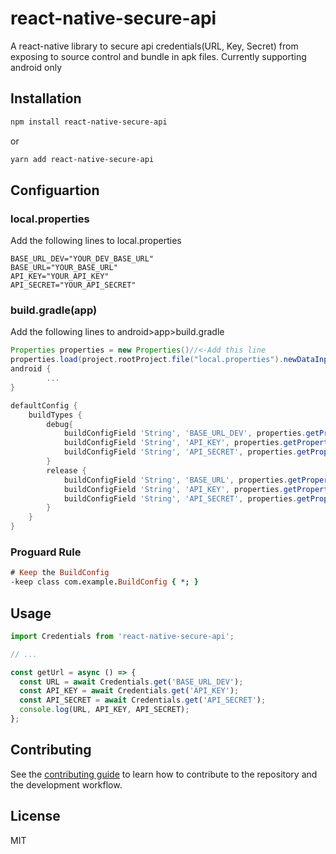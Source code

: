 # react-native-secure-api

A react-native library to secure api credentials(URL, Key, Secret) from exposing to source control and bundle in apk files.
Currently supporting android only

## Installation

```sh
npm install react-native-secure-api
```

or

```sh
yarn add react-native-secure-api
```

## Configuartion

### local.properties

Add the following lines to local.properties

```properties
BASE_URL_DEV="YOUR_DEV_BASE_URL"
BASE_URL="YOUR_BASE_URL"
API_KEY="YOUR_API_KEY"
API_SECRET="YOUR_API_SECRET"
```

### build.gradle(app)

Add the following lines to android>app>build.gradle

```gradle
Properties properties = new Properties()//<-Add this line
properties.load(project.rootProject.file("local.properties").newDataInputStream())//<-Add this line
android {
        ...
}

defaultConfig {
    buildTypes {
        debug{
            buildConfigField 'String', 'BASE_URL_DEV', properties.getProperty('BASE_URL_DEV', '"no URL"')//<- Add this line
            buildConfigField 'String', 'API_KEY', properties.getProperty('API_KEY', '"no key"')//<- Add this line if you need api key
            buildConfigField 'String', 'API_SECRET', properties.getProperty('API_SECRET', '"no Secret"')//<- Add this line if you need api secret
        }
        release {
            buildConfigField 'String', 'BASE_URL', properties.getProperty('BASE_URL', '"no URL"')//<- Add this line
            buildConfigField 'String', 'API_KEY', properties.getProperty('API_KEY', '"no key"')//<- Add this line if you need api key
            buildConfigField 'String', 'API_SECRET', properties.getProperty('API_SECRET', '"no Secret"')//<- Add this line if you need api secret
        }
    }
}
```

### Proguard Rule
```pro
# Keep the BuildConfig
-keep class com.example.BuildConfig { *; }
```

## Usage

```js
import Credentials from 'react-native-secure-api';

// ...

const getUrl = async () => {
  const URL = await Credentials.get('BASE_URL_DEV');
  const API_KEY = await Credentials.get('API_KEY');
  const API_SECRET = await Credentials.get('API_SECRET');
  console.log(URL, API_KEY, API_SECRET);
};
```

## Contributing

See the [contributing guide](CONTRIBUTING.md) to learn how to contribute to the repository and the development workflow.

## License

MIT
